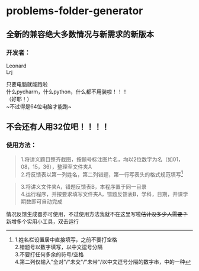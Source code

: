 # problems-folder-generator

全新的兼容绝大多数情况与新需求的新版本
-----------------------------------
 
### 开发者：
Leonard        
Lrj  

只要电脑就能跑啦  
什么pycharm，什么python，什么都不用装啦！！！  
（好耶！）  
~不过得是64位电脑才能跑~
## 不会还有人用32位吧！！！！


### 使用方法：  
> 1.将讲义题目整齐截图，按题号标注图片名，均以2位数字为名（如01，08，15，36），整理至文件夹A  
> 2.将反馈表以第一列姓名，第二列错题，第一行写表头的格式规范填写[^规范]
[^规范]:1.姓名栏设置居中直接填写，之前不要打空格  
2.错题号以数字填写，以中文逗号分隔  
3.不要打任何多余的符号/空格  
4.第二列仅输入"全对"/"未交"/"未带"/以中文逗号分隔的数字串，中的一种  
> 3.将讲义文件夹A，错题反馈表B，本程序置于同一目录  
> 4.运行程序，并按要求填写文件夹A，错题反馈表B，学科，日期，开课学期数即可自动完成  



情况反馈生成器亦可使用，不过使用方法我就不在这里写啦~~估计没多少人需要？~~
新增多个实用小工具，双击运行

